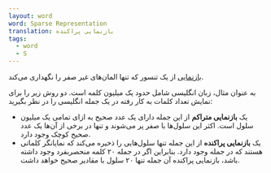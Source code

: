```yaml
---
layout: word
word: Sparse Representation
translation: بازنمایی پراکنده
tags:
  - word
  - S
---
```

[بازنمایی](/R/representation) از یک تنسور که تنها المان‌های غیر صفر را نگهداری می‌کند.

به عنوان مثال، زبان انگلیسی شامل حدود یک میلیون کلمه است. دو روش زیر را برای نمایش تعداد کلمات به کار رفته در یک جمله انگلیسی را در نظر بگیرید:

* یک **بازنمایی متراکم** از این جمله دارای یک عدد صحیح به ازای تمامی یک میلیون سلول است. اکثر این سلول‌ها با صفر پر می‌شوند و تنها در برخی از آن‌ها یک عدد صحیح کوچک وجود دارد.
* یک **بازنمایی پراکنده** از این جمله تنها سلول‌هایی را ذخیره می‌کند که نمایانگر کلماتی هستند که در جمله وجود دارد. بنابراین اگر در جمله ۲۰ کلمه منحصربفرد وجود داشته باشد، بازنمایی پراکنده آن جمله تنها ۲۰ سلول با مقادیر صحیح خواهد داشت.
